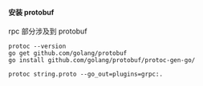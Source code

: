 #### 安装 protobuf
rpc 部分涉及到 protobuf

```
protoc --version
go get github.com/golang/protobuf
go install github.com/golang/protobuf/protoc-gen-go/
```

```
protoc string.proto --go_out=plugins=grpc:.
```